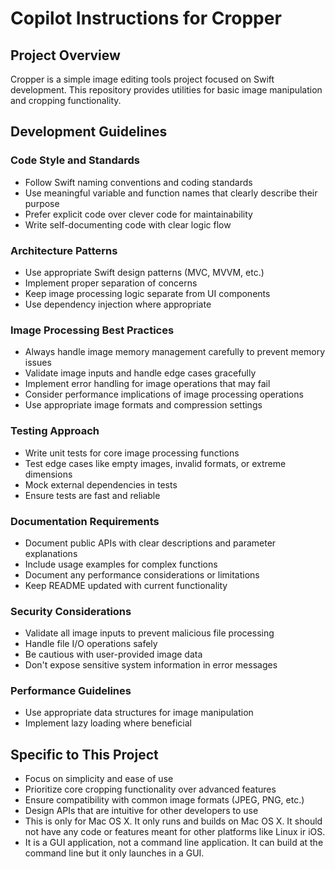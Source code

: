 # Copilot Instructions for Cropper

## Project Overview

Cropper is a simple image editing tools project focused on Swift development. This repository provides utilities for basic image manipulation and cropping functionality.

## Development Guidelines

### Code Style and Standards

- Follow Swift naming conventions and coding standards
- Use meaningful variable and function names that clearly describe their purpose
- Prefer explicit code over clever code for maintainability
- Write self-documenting code with clear logic flow

### Architecture Patterns

- Use appropriate Swift design patterns (MVC, MVVM, etc.)
- Implement proper separation of concerns
- Keep image processing logic separate from UI components
- Use dependency injection where appropriate

### Image Processing Best Practices

- Always handle image memory management carefully to prevent memory issues
- Validate image inputs and handle edge cases gracefully
- Implement error handling for image operations that may fail
- Consider performance implications of image processing operations
- Use appropriate image formats and compression settings

### Testing Approach

- Write unit tests for core image processing functions
- Test edge cases like empty images, invalid formats, or extreme dimensions
- Mock external dependencies in tests
- Ensure tests are fast and reliable

### Documentation Requirements

- Document public APIs with clear descriptions and parameter explanations
- Include usage examples for complex functions
- Document any performance considerations or limitations
- Keep README updated with current functionality

### Security Considerations

- Validate all image inputs to prevent malicious file processing
- Handle file I/O operations safely
- Be cautious with user-provided image data
- Don't expose sensitive system information in error messages

### Performance Guidelines

- Use appropriate data structures for image manipulation
- Implement lazy loading where beneficial

## Specific to This Project

- Focus on simplicity and ease of use
- Prioritize core cropping functionality over advanced features
- Ensure compatibility with common image formats (JPEG, PNG, etc.)
- Design APIs that are intuitive for other developers to use
- This is only for Mac OS X. It only runs and builds on Mac OS X. It should not have any code or features meant for other platforms like Linux ir iOS.
- It is a GUI application, not a command line application. It can build at the command line but it only launches in a GUI.

